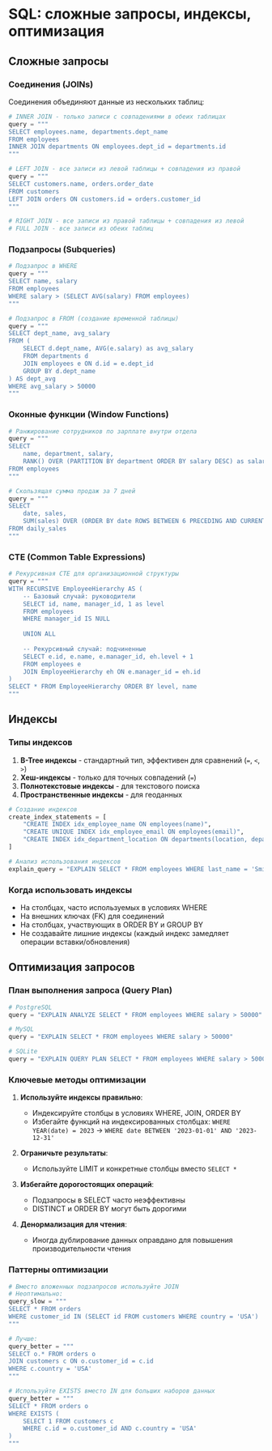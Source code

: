 # SQL: сложные запросы, индексы, оптимизация

## Сложные запросы

### Соединения (JOINs)

Соединения объединяют данные из нескольких таблиц:

```python
# INNER JOIN - только записи с совпадениями в обеих таблицах
query = """
SELECT employees.name, departments.dept_name
FROM employees
INNER JOIN departments ON employees.dept_id = departments.id
"""

# LEFT JOIN - все записи из левой таблицы + совпадения из правой
query = """
SELECT customers.name, orders.order_date
FROM customers
LEFT JOIN orders ON customers.id = orders.customer_id
"""

# RIGHT JOIN - все записи из правой таблицы + совпадения из левой
# FULL JOIN - все записи из обеих таблиц
```

### Подзапросы (Subqueries)

```python
# Подзапрос в WHERE
query = """
SELECT name, salary
FROM employees
WHERE salary > (SELECT AVG(salary) FROM employees)
"""

# Подзапрос в FROM (создание временной таблицы)
query = """
SELECT dept_name, avg_salary
FROM (
    SELECT d.dept_name, AVG(e.salary) as avg_salary
    FROM departments d
    JOIN employees e ON d.id = e.dept_id
    GROUP BY d.dept_name
) AS dept_avg
WHERE avg_salary > 50000
"""
```

### Оконные функции (Window Functions)

```python
# Ранжирование сотрудников по зарплате внутри отдела
query = """
SELECT 
    name, department, salary,
    RANK() OVER (PARTITION BY department ORDER BY salary DESC) as salary_rank
FROM employees
"""

# Скользящая сумма продаж за 7 дней
query = """
SELECT 
    date, sales,
    SUM(sales) OVER (ORDER BY date ROWS BETWEEN 6 PRECEDING AND CURRENT ROW) as weekly_sales
FROM daily_sales
"""
```

### CTE (Common Table Expressions)

```python
# Рекурсивная CTE для организационной структуры
query = """
WITH RECURSIVE EmployeeHierarchy AS (
    -- Базовый случай: руководители
    SELECT id, name, manager_id, 1 as level
    FROM employees
    WHERE manager_id IS NULL
    
    UNION ALL
    
    -- Рекурсивный случай: подчиненные
    SELECT e.id, e.name, e.manager_id, eh.level + 1
    FROM employees e
    JOIN EmployeeHierarchy eh ON e.manager_id = eh.id
)
SELECT * FROM EmployeeHierarchy ORDER BY level, name
"""
```

## Индексы

### Типы индексов

1. **B-Tree индексы** - стандартный тип, эффективен для сравнений (`=`, `<`, `>`)
2. **Хеш-индексы** - только для точных совпадений (`=`)
3. **Полнотекстовые индексы** - для текстового поиска
4. **Пространственные индексы** - для геоданных

```python
# Создание индексов
create_index_statements = [
    "CREATE INDEX idx_employee_name ON employees(name)",
    "CREATE UNIQUE INDEX idx_employee_email ON employees(email)",
    "CREATE INDEX idx_department_location ON departments(location, department_name)"
]

# Анализ использования индексов
explain_query = "EXPLAIN SELECT * FROM employees WHERE last_name = 'Smith'"
```

### Когда использовать индексы

- На столбцах, часто используемых в условиях WHERE
- На внешних ключах (FK) для соединений
- На столбцах, участвующих в ORDER BY и GROUP BY
- Не создавайте лишние индексы (каждый индекс замедляет операции вставки/обновления)

## Оптимизация запросов

### План выполнения запроса (Query Plan)

```python
# PostgreSQL
query = "EXPLAIN ANALYZE SELECT * FROM employees WHERE salary > 50000"

# MySQL
query = "EXPLAIN SELECT * FROM employees WHERE salary > 50000"

# SQLite
query = "EXPLAIN QUERY PLAN SELECT * FROM employees WHERE salary > 50000"
```

### Ключевые методы оптимизации

1. **Используйте индексы правильно**:
   - Индексируйте столбцы в условиях WHERE, JOIN, ORDER BY
   - Избегайте функций на индексированных столбцах: `WHERE YEAR(date) = 2023` → `WHERE date BETWEEN '2023-01-01' AND '2023-12-31'`

2. **Ограничьте результаты**:
   - Используйте LIMIT и конкретные столбцы вместо `SELECT *`

3. **Избегайте дорогостоящих операций**:
   - Подзапросы в SELECT часто неэффективны
   - DISTINCT и ORDER BY могут быть дорогими

4. **Денормализация для чтения**:
   - Иногда дублирование данных оправдано для повышения производительности чтения

### Паттерны оптимизации

```python
# Вместо вложенных подзапросов используйте JOIN
# Неоптимально:
query_slow = """
SELECT * FROM orders 
WHERE customer_id IN (SELECT id FROM customers WHERE country = 'USA')
"""

# Лучше:
query_better = """
SELECT o.* FROM orders o
JOIN customers c ON o.customer_id = c.id
WHERE c.country = 'USA'
"""

# Используйте EXISTS вместо IN для больших наборов данных
query_better = """
SELECT * FROM orders o
WHERE EXISTS (
    SELECT 1 FROM customers c 
    WHERE c.id = o.customer_id AND c.country = 'USA'
)
"""
```